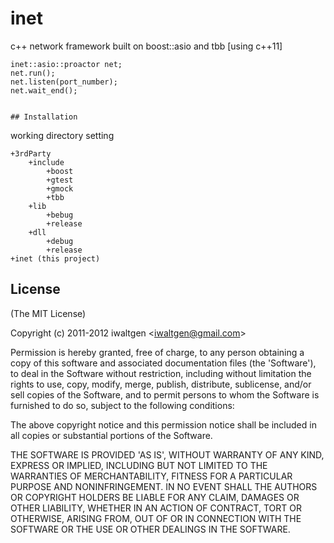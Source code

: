 
# inet
  
  c++ network framework built on boost::asio and tbb [using c++11]

	inet::asio::proactor net;
	net.run();
	net.listen(port_number);
	net.wait_end();
	

	## Installation

  working directory setting
  
	+3rdParty
		+include
			+boost
			+gtest
			+gmock
			+tbb
		+lib
			+bebug
			+release
		+dll
			+debug
			+release
	+inet (this project)

	
## License 

(The MIT License)

Copyright (c) 2011-2012 iwaltgen &lt;iwaltgen@gmail.com&gt;

Permission is hereby granted, free of charge, to any person obtaining
a copy of this software and associated documentation files (the
'Software'), to deal in the Software without restriction, including
without limitation the rights to use, copy, modify, merge, publish,
distribute, sublicense, and/or sell copies of the Software, and to
permit persons to whom the Software is furnished to do so, subject to
the following conditions:

The above copyright notice and this permission notice shall be
included in all copies or substantial portions of the Software.

THE SOFTWARE IS PROVIDED 'AS IS', WITHOUT WARRANTY OF ANY KIND,
EXPRESS OR IMPLIED, INCLUDING BUT NOT LIMITED TO THE WARRANTIES OF
MERCHANTABILITY, FITNESS FOR A PARTICULAR PURPOSE AND NONINFRINGEMENT.
IN NO EVENT SHALL THE AUTHORS OR COPYRIGHT HOLDERS BE LIABLE FOR ANY
CLAIM, DAMAGES OR OTHER LIABILITY, WHETHER IN AN ACTION OF CONTRACT,
TORT OR OTHERWISE, ARISING FROM, OUT OF OR IN CONNECTION WITH THE
SOFTWARE OR THE USE OR OTHER DEALINGS IN THE SOFTWARE.